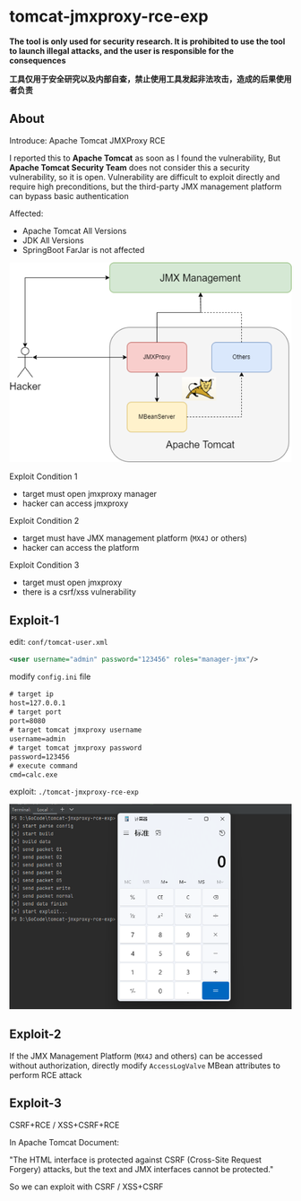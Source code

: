 # tomcat-jmxproxy-rce-exp

**The tool is only used for security research. It is prohibited to use the tool to launch illegal attacks, and the user is responsible for the consequences**

**工具仅用于安全研究以及内部自查，禁止使用工具发起非法攻击，造成的后果使用者负责**

## About

Introduce: Apache Tomcat JMXProxy RCE

I reported this to **Apache Tomcat** as soon as I found the vulnerability, But **Apache Tomcat Security Team** does not consider this a security vulnerability, so it is open. Vulnerability are difficult to exploit directly and require high preconditions, but the third-party JMX management platform can bypass basic authentication

Affected:
- Apache Tomcat All Versions
- JDK All Versions
- SpringBoot FarJar is not affected

![](img/attack.png)

Exploit Condition 1
- target must open jmxproxy manager
- hacker can access jmxproxy


Exploit Condition 2
- target must have JMX management platform (`MX4J` or others)
- hacker can access the platform

Exploit Condition 3
- target must open jmxproxy
- there is a csrf/xss vulnerability

## Exploit-1

edit: `conf/tomcat-user.xml`
```xml
<user username="admin" password="123456" roles="manager-jmx"/>
```

modify `config.ini` file

```text
# target ip
host=127.0.0.1
# target port
port=8080
# target tomcat jmxproxy username
username=admin
# target tomcat jmxproxy password
password=123456
# execute command
cmd=calc.exe
```

exploit: `./tomcat-jmxproxy-rce-exp`

![](img/rce.png)

## Exploit-2

If the JMX Management Platform (`MX4J` and others) can be accessed without authorization, directly modify `AccessLogValve` MBean attributes to perform RCE attack

## Exploit-3

CSRF+RCE / XSS+CSRF+RCE

In Apache Tomcat Document: 

"The HTML interface is protected against CSRF (Cross-Site Request Forgery) attacks, but the text and JMX interfaces cannot be protected."

So we can exploit with CSRF / XSS+CSRF